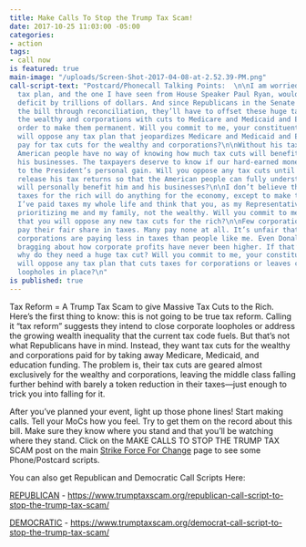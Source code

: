 ```yaml
---
title: Make Calls To Stop the Trump Tax Scam!
date: 2017-10-25 11:03:00 -05:00
categories:
- action
tags:
- call now
is featured: true
main-image: "/uploads/Screen-Shot-2017-04-08-at-2.52.39-PM.png"
call-script-text: "Postcard/Phonecall Talking Points:  \n\nI am worried that Trump’s
  tax plan, and the one I have seen from House Speaker Paul Ryan, would increase the
  deficit by trillions of dollars. And since Republicans in the Senate want to pass
  the bill through reconciliation, they’ll have to offset these huge tax cuts for
  the wealthy and corporations with cuts to Medicare and Medicaid and Education in
  order to make them permanent. Will you commit to me, your constituent, that you
  will oppose any tax plan that jeopardizes Medicare and Medicaid and Education to
  pay for tax cuts for the wealthy and corporations?\n\nWithout his tax returns, the
  American people have no way of knowing how much tax cuts will benefit Trump and
  his businesses. The taxpayers deserve to know if our hard-earned money is going
  to the President’s personal gain. Will you oppose any tax cuts until President Trump
  release his tax returns so that the American people can fully understand how it
  will personally benefit him and his businesses?\n\nI don’t believe that cutting
  taxes for the rich will do anything for the economy, except to make the rich richer.
  I’ve paid taxes my whole life and think that you, as my Representative, should be
  prioritizing me and my family, not the wealthy. Will you commit to me, your constituent,
  that you will oppose any new tax cuts for the rich?\n\nFew corporations actually
  pay their fair share in taxes. Many pay none at all. It’s unfair that many rich
  corporations are paying less in taxes than people like me. Even Donald Trump is
  bragging about how corporate profits have never been higher. If that’s true, then
  why do they need a huge tax cut? Will you commit to me, your constituent, that you
  will oppose any tax plan that cuts taxes for corporations or leaves corporate tax
  loopholes in place?\n"
is published: true
---
```


Tax Reform = A Trump Tax Scam to give Massive Tax Cuts to the Rich.  
Here’s the first thing to know: this is not going to be true tax reform. Calling it “tax reform” suggests they intend to close corporate loopholes or address the growing wealth inequality that the current tax code fuels. But that’s not what Republicans have in mind. Instead, they want tax cuts for the wealthy and corporations paid for by taking away Medicare, Medicaid, and education funding. The problem is, their tax cuts are geared almost exclusively for the wealthy and corporations, leaving the middle class falling further behind with barely a token reduction in their taxes—just enough to trick you into falling for it. 

After you’ve planned your event, light up those phone lines! Start making calls. Tell your MoCs how you feel. Try to get them on the record about this bill. Make sure they know where you stand and that you’ll be watching where they stand. Click on the MAKE CALLS TO STOP THE TRUMP TAX SCAM post on the main [Strike Force For Change](http://strikeforceforchange.com) page to see some Phone/Postcard scripts. 

You can also get Republican and Democratic Call Scripts Here:

[REPUBLICAN](https://www.trumptaxscam.org/republican-call-script-to-stop-the-trump-tax-scam/) - https://www.trumptaxscam.org/republican-call-script-to-stop-the-trump-tax-scam/

[DEMOCRATIC](https://www.trumptaxscam.org/democrat-call-script-to-stop-the-trump-tax-scam/) - https://www.trumptaxscam.org/democrat-call-script-to-stop-the-trump-tax-scam/ 
